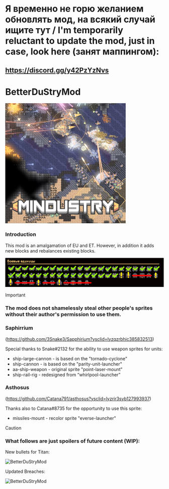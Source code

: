 # Я временно не горю желанием обновлять мод, на всякий случай ищите тут / I'm temporarily reluctant to update the mod, just in case, look here (занят маппингом):

## https://discord.gg/y42PzYzNvs

# BetterDuStryMod
![BetterDuStryMod](https://github.com/Dong-Wo-Long/BetterDuStryMod/blob/main/icon.png)
### Introduction
This mod is an amalgamation of EU and ET. However, in addition it adds new blocks and rebalances existing blocks.

![BetterDuStryMod](https://github.com/Dong-Wo-Long/BSM-other/blob/main/database-units.png)

> [!IMPORTANT]
> ### The mod does not shamelessly steal other people's sprites without their author's permission to use them.
### Saphirrium
(https://github.com/3Snake3/Sapphirium?ysclid=lyzqzrbhic385832513)

Special thanks to Snake#2132 for the ability to use weapon sprites for units:
- ship-large-cannon - is based on the "tornado-cyclone"
- ship-cannon - is based on the "parity-unit-launcher"
- aa-ship-weapon - original sprite "point-laser-mount"
- ship-rail-rig - redesigned from “whirlpool-launcher”

### Asthosus
(https://github.com/Catana791/asthosus?ysclid=lyzrir3syb127993937)

Thanks also to Catana#8735 for the opportunity to use this sprite:
- missiles-mount - recolor sprite "everse-launcher"

> [!CAUTION]
> ### What follows are just spoilers of future content (WIP):
New bullets for Titan:

![BetterDuStryMod](https://github.com/Dong-Wo-Long/BSM-other/blob/main/Mindustry_LmnQzuS9mx.gif)

Updated Breaches:

![BetterDuStryMod](https://github.com/Dong-Wo-Long/BSM-other/blob/main/Mindustry_oqqv2mMNvN.gif)
